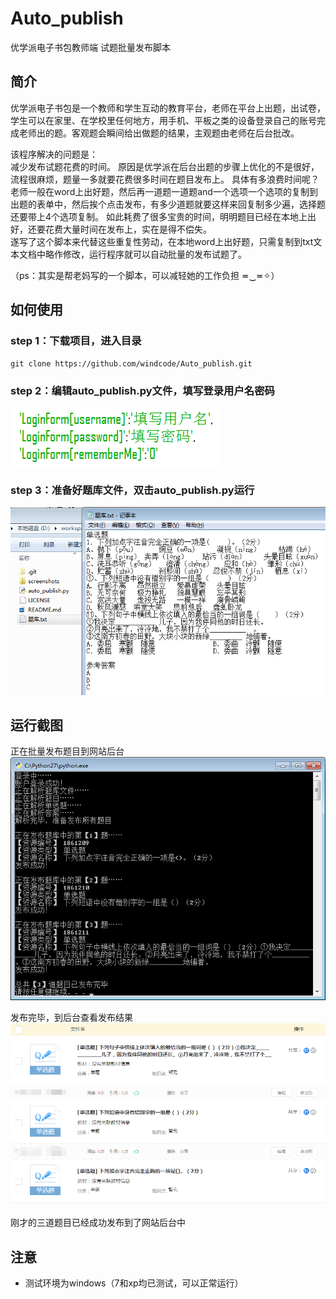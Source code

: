 # Auto_publish
优学派电子书包教师端 试题批量发布脚本

## 简介
优学派电子书包是一个教师和学生互动的教育平台，老师在平台上出题，出试卷，学生可以在家里、在学校里任何地方，用手机、平板之类的设备登录自己的账号完成老师出的题。客观题会瞬间给出做题的结果，主观题由老师在后台批改。

该程序解决的问题是：  
减少发布试题花费的时间。
原因是优学派在后台出题的步骤上优化的不是很好，流程很麻烦，题量一多就要花费很多时间在题目发布上。
具体有多浪费时间呢？老师一般在word上出好题，然后再一道题一道题and一个选项一个选项的复制到出题的表单中，然后挨个点击发布，有多少道题就要这样来回复制多少遍，选择题还要带上4个选项复制。   如此耗费了很多宝贵的时间，明明题目已经在本地上出好，还要花费大量时间在发布上，实在是得不偿失。  
遂写了这个脚本来代替这些重复性劳动，在本地word上出好题，只需复制到txt文本文档中略作修改，运行程序就可以自动批量的发布试题了。

（ps：其实是帮老妈写的一个脚本，可以减轻她的工作负担 ≖‿≖✧）

## 如何使用
### step 1：下载项目，进入目录
`git clone https://github.com/windcode/Auto_publish.git`

### step 2：编辑auto_publish.py文件，填写登录用户名密码
![](./screenshots/1.png)

### step 3：准备好题库文件，双击auto_publish.py运行
![](./screenshots/2.png)

## 运行截图
正在批量发布题目到网站后台  
![](./screenshots/3.png)

发布完毕，到后台查看发布结果  
![](./screenshots/4.png)  

刚才的三道题目已经成功发布到了网站后台中

## 注意
* 测试环境为windows（7和xp均已测试，可以正常运行）